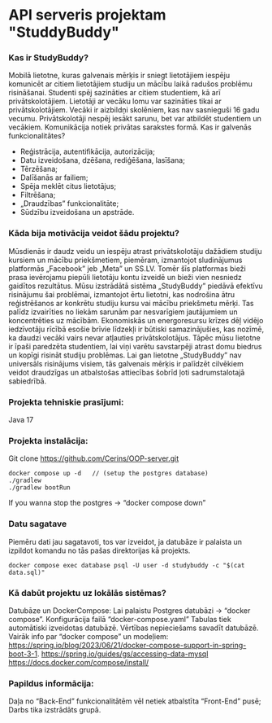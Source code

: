 # API serveris projektam "StuddyBuddy"

### Kas ir StudyBuddy?
Mobilā lietotne, kuras galvenais mērķis ir sniegt lietotājiem iespēju komunicēt ar citiem lietotājiem studiju un mācību laikā radušos problēmu risināšanai. Studenti spēj sazināties ar citiem studentiem, kā arī privātskolotājiem. Lietotāji ar vecāku lomu var sazināties tikai ar privātskolotājiem. Vecāki ir aizbildņi skolēniem, kas nav sasnieguši 16 gadu vecumu. Privātskolotāji nespēj iesākt sarunu, bet var atbildēt studentiem un vecākiem. Komunikācija notiek privātas sarakstes formā.
Kas ir galvenās funkcionalitātes?
- Reģistrācija, autentifikācija, autorizācija;
- Datu izveidošana, dzēšana, rediģēšana, lasīšana;
- Tērzēšana;
- Dalīšanās ar failiem;
- Spēja meklēt citus lietotājus;
- Filtrēšana;
- „Draudzības” funkcionalitāte;
- Sūdzību izveidošana un apstrāde.


### Kāda bija motivācija veidot šādu projektu?
Mūsdienās ir daudz veidu un iespēju atrast privātskolotāju dažādiem studiju kursiem un mācību priekšmetiem, piemēram, izmantojot sludinājumus platformās „Facebook” jeb „Meta” un SS.LV. Tomēr šīs platformas bieži prasa ievērojamu piepūli lietotāju kontu izveidē un bieži vien nesniedz gaidītos rezultātus.
Mūsu izstrādātā sistēma „StudyBuddy” piedāvā efektīvu risinājumu šai problēmai, izmantojot ērtu lietotni, kas nodrošina ātru reģistrēšanos ar konkrētu studiju kursu vai mācību priekšmetu mērķi. Tas palīdz izvairīties no liekām sarunām par nesvarīgiem jautājumiem un koncentrēties uz mācībām.
Ekonomiskās un energoresursu krīzes dēļ vidējo iedzīvotāju rīcībā esošie brīvie līdzekļi ir būtiski samazinājušies, kas nozīmē, ka daudzi vecāki vairs nevar atļauties privātskolotājus. Tāpēc mūsu lietotne ir īpaši paredzēta studentiem, lai viņi varētu savstarpēji atrast domu biedrus un kopīgi risināt studiju problēmas.
Lai gan lietotne „StudyBuddy” nav universāls risinājums visiem, tās galvenais mērķis ir palīdzēt cilvēkiem veidot draudzīgas un atbalstošas attiecības šobrīd ļoti sadrumstalotajā sabiedrībā.

### Projekta tehniskie prasījumi:
Java 17
### Projekta instalācija:
Git clone https://github.com/Cerins/OOP-server.git
```
docker compose up -d   // (setup the postgres database)
./gradlew
./gradlew bootRun
```
If you wanna stop the postgres -> “docker compose down”

### Datu sagatave

Piemēru dati jau sagatavoti, tos var izveidot, ja datubāze ir palaista un izpildot komandu no tās pašas direktorijas kā projekts.
```
docker compose exec database psql -U user -d studybuddy -c "$(cat data.sql)"
```
 
### Kā dabūt projektu uz lokālās sistēmas?
Datubāze un DockerCompose:
Lai palaistu Postgres datubāzi -> “docker compose”. Konfigurācija failā “docker-compose.yaml”
Tabulas tiek automātiski izveidotas datubāzē. Vērtības nepieciešams savadīt datubāzē.
Vairāk info par “docker compose” un modeļiem:
https://spring.io/blog/2023/06/21/docker-compose-support-in-spring-boot-3-1.
https://spring.io/guides/gs/accessing-data-mysql
https://docs.docker.com/compose/install/
 
### Papildus informācija:
Daļa no “Back-End” funkcionalitātēm vēl netiek atbalstīta “Front-End” pusē;
Darbs tika izstrādāts grupā.
